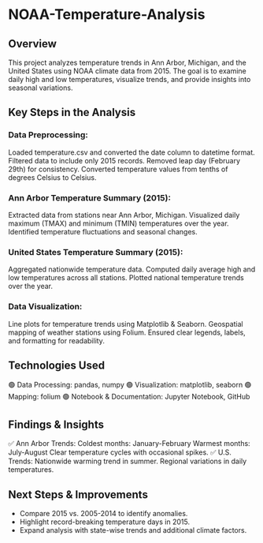 # NOAA-Temperature-Analysis
## Overview
This project analyzes temperature trends in Ann Arbor, Michigan, and the United States using NOAA climate data from 2015. The goal is to examine daily high and low temperatures, visualize trends, and provide insights into seasonal variations.

## Key Steps in the Analysis
### Data Preprocessing:

Loaded temperature.csv and converted the date column to datetime format.
Filtered data to include only 2015 records.
Removed leap day (February 29th) for consistency.
Converted temperature values from tenths of degrees Celsius to Celsius.
### Ann Arbor Temperature Summary (2015):

Extracted data from stations near Ann Arbor, Michigan.
Visualized daily maximum (TMAX) and minimum (TMIN) temperatures over the year.
Identified temperature fluctuations and seasonal changes.
### United States Temperature Summary (2015):

Aggregated nationwide temperature data.
Computed daily average high and low temperatures across all stations.
Plotted national temperature trends over the year.
### Data Visualization:

Line plots for temperature trends using Matplotlib & Seaborn.
Geospatial mapping of weather stations using Folium.
Ensured clear legends, labels, and formatting for readability.
## Technologies Used
🟢 Data Processing: pandas, numpy
🟢 Visualization: matplotlib, seaborn
🟢 Mapping: folium
🟢 Notebook & Documentation: Jupyter Notebook, GitHub

## Findings & Insights
✅ Ann Arbor Trends:
Coldest months: January-February
Warmest months: July-August
Clear temperature cycles with occasional spikes.
✅ U.S. Trends:
Nationwide warming trend in summer.
Regional variations in daily temperatures.
## Next Steps & Improvements
- Compare 2015 vs. 2005-2014 to identify anomalies.
- Highlight record-breaking temperature days in 2015.
- Expand analysis with state-wise trends and additional climate factors.
